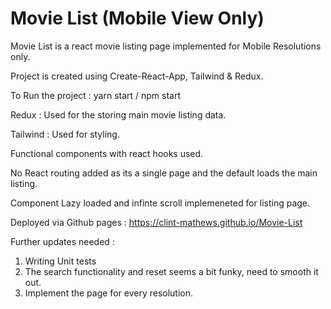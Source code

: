 # Movie List (Mobile View Only)

Movie List is a react movie listing page implemented for Mobile Resolutions only.

Project is created using Create-React-App, Tailwind & Redux.

To Run the project  : yarn start / npm start


Redux : Used for the storing main movie listing data.

Tailwind : Used for styling.

Functional components with react hooks used.

No React routing added as its a single page and the default loads the main listing.

Component Lazy loaded and infinte scroll implemeneted for listing page.

Deployed via Github pages : https://clint-mathews.github.io/Movie-List

Further updates needed : 
1. Writing Unit tests
2. The search functionality and reset seems a bit funky, need to smooth it out.
3. Implement the page for every resolution.
